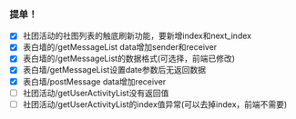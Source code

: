### 提单！
* [x] 社团活动的社图列表的触底刷新功能，要新增index和next_index
* [x] 表白墙的/getMessageList data增加sender和receiver
* [x] 表白墙的/getMessageList的数据格式(可选择，前端已修改)
* [x] 表白墙/getMessageList设置date参数后无返回数据
* [x] 表白墙/postMessage data增加receiver
* [ ] 社团活动/getUserActivityList没有返回值
* [ ] 社团活动/getUserActivityList的index值异常(可以去掉index，前端不需要)